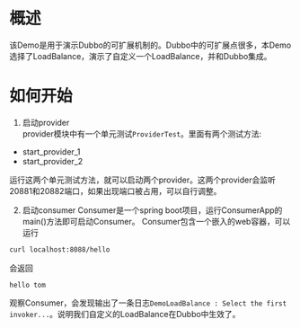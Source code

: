 # 概述

该Demo是用于演示Dubbo的可扩展机制的。Dubbo中的可扩展点很多，本Demo选择了LoadBalance，演示了自定义一个LoadBalance，并和Dubbo集成。    

# 如何开始
1. 启动provider        
provider模块中有一个单元测试`ProviderTest`。里面有两个测试方法:
* start_provider_1
* start_provider_2

运行这两个单元测试方法，就可以启动两个provider。这两个provider会监听20881和20882端口，如果出现端口被占用，可以自行调整。

2. 启动consumer
Consumer是一个spring boot项目，运行ConsumerApp的main()方法即可启动Consumer。
Consumer包含一个嵌入的web容器，可以运行
```bash
curl localhost:8088/hello
```
会返回
```text
hello tom
```

观察Consumer，会发现输出了一条日志`DemoLoadBalance : Select the first invoker...`。说明我们自定义的LoadBalance在Dubbo中生效了。

